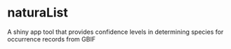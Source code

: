 # naturaList
A shiny app tool that provides confidence levels in determining species for occurrence records from GBIF
